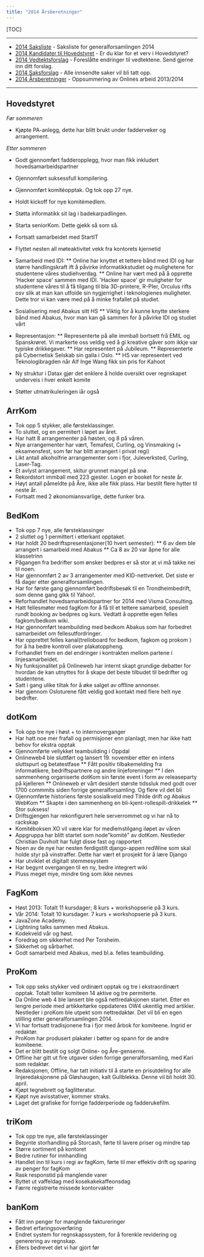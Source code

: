 ```yaml
---
title: "2014 Årsberetninger"
---
```


[TOC]

---
* [2014 Saksliste](/generalforsamlingen/2014/saksliste) - Saksliste for generalforsamlingen 2014
* [2014 Kandidater til Hovedstyret](/generalforsamlingen/2014/valg) - Er du klar for et verv i Hovedstyret?
* [2014 Vedtektsforslag](/generalforsamlingen/2014/vedtekstforslag) - Foreslåtte endringer til vedtektene. Send gjerne inn ditt forslag.
* [2014 Saksforslag](/generalforsamlingen/2014/saksforslag) - Alle innsendte saker vil bli tatt opp.
* [2014 Årsberetninger](/generalforsamlingen/2014/aarsberetninger) - Oppsummering av Onlines arbeid 2013/2014

---

## Hovedstyret

*Før sommeren*
* Kjøpte PA-anlegg, dette har blitt brukt under fadderveker og arrangement.

*Etter sommeren*
* Godt gjennomført fadderopplegg, hvor man fikk inkludert hovedsamarbeidspartner
* Gjennomført suksessfull kompilering.
* Gjennomført komitéopptak. Og tok opp 27 nye.
* Holdt kickoff for nye komitémedlem.
* Støtta informatikk sit lag i badekarpadlingen.
* Starta seniorKom. Dette gjekk så som så.
* Fortsatt samarbeidet med StartIT
* Flyttet nesten all møteaktivitet vekk fra kontorets kjernetid

* Samarbeid med IDI:
** Online har knyttet et tettere bånd med IDI og har større handlingskraft ift å påvirke informatikkstudiet og mulighetene for studentene våres studiehverdag.
** Online har vært med på å opprette 'Hacker space' sammen med IDI. 'Hacker space' gir muligheter for studentene våres til å få tilgang til bla 3D-printere, R-PIer, Orculus rifts osv slik at man kan utfolde sin nygjerrighet i teknologienes muligheter. Dette tror vi kan være med på å minke frafallet på studiet.

* Sosialisering med Abakus sitt HS
** Viktig for å kunne knytte sterkere bånd med Abakus, hvor man kan gå sammen for å påvirke IDI og studiet vårt

* Representasjon:
** Representerte på alle immball bortsett frå EMIL og Spanskrøret. Vi markerte oss veldig ved å gi kreative gåver som ikkje var typiske drikkegaver.
** Har representert på Jubileum.
** Representerte på Cybernetisk Selskab sin galla i Oslo.
** HS var representert ved Teknologibragden når Alf Inge Wang fikk sin pris for Kahoot

* Ny struktur i Datax gjør det enklere å holde oversikt over regnskapet underveis i hver enkelt komite
* Støtter utmatrikuleringen iår også

## ArrKom

* Tok opp 5 stykker, alle førsteklassinger.
* To sluttet, og en permitert i løpet av året.
* Har hatt 8 arrangementer på høsten, og 8 på våren.
* Nye arrangementer har vært, Temafest, Curling, og Vinsmaking (+ eksamensfest, som før har blitt arrangert i privat regi)
* Likt antall alkoholfrie arrangementer som i fjor, Juleverksted, Curling, Laser-Tag.
* Et avlyst arrangement, skitur grunnet mangel på snø.
* Rekordstort immball med 223 gjester. Logen er booket for neste år.
* Høyt antall påmeldte på Åre, ikke alle fikk plass.  Har bestilt flere hytter til neste år.
* Fortsatt med 2 økonomiansvarlige, dette funker bra.

## BedKom

* Tok opp 7 nye, alle førsteklassinger
* 2 sluttet og 1 permittert i etterkant opptaket.
* Har holdt 20 bedriftspresentasjoner(10 hvert semester):
** 6 av dem ble arrangert i samarbeid med Abakus
** Ca 8 av 20 var åpne for alle klassetrinn
* Pågangen fra bedrifter som ønsker bedpres er så stor at vi må takke nei til noen.
* Har gjennomført 2 av 3 arrangementer med KID-nettverket. Det siste er få dager etter generalforsamlingen.
* Har for første gang gjennomført bedriftsbesøk til en Trondheimbedrift, som denne gang gikk til Yahoo!.
* Reforhandlet hovedsamarbeidspartner for 2014 med Visma Consulting.
* Hatt fellesmøter med fagKom for å få til et tettere samarbeid, spesielt rundt booking av bedpres og kurs. Vedtatt å opprette egen felles fagkom/bedkom wiki.
* Har gjennomført teambuilding med bedkom Abakus som har forbedret samarbeidet om fellesutfordringer.
* Har opprettet felles kanal(trelloboard for  bedkom, fagkom og prokom ) for å ha bedre kontroll over plakatoppheng.
* Forhandlet frem en del endringer i kontrakten mellom partene i linjesamarbeidet.
* Ny funksjonalitet på Onlineweb har internt skapt grundige debatter for hvordan de kan utnyttes for å skape det beste tilbudet til bedrifter og studentene.
* Satt i gang ulike tiltak for å øke salget av offline annonser.
* Har gjennom Osloturene fått veldig god kontakt med flere helt nye bedrifter.

## dotKom

* Tok opp tre nye i høst + to internoverganger
* Har hatt noe mer frafall og permisjoner enn planlagt, men har ikke hatt behov for ekstra opptak
* Gjennomførte vellykket teambuilding i Oppdal
* Onlineweb4 ble sluttført og lansert 19. november etter en intens sluttspurt og betatestfase
** Fått positiv tilbakemelding fra informatikere, bedriftspartnere og andre linjeforeninger
** I den sammenheng organiserte dotKom sin første event i form av releaseparty på kjelleren
** Onlineweb er vårt desidert største tidssluk med godt over 1700 commmits siden forrige generalforsamling. Og flere vil det bli
* Gjennomførte historiens første sosialkveld med Tihlde drift _og_ Abakus WebKom
** Skapte i den sammenheng en bli-kjent-rollespill-drikkelek
** Stor suksess!
* Driftsgjengen har rekonfigurert hele serverrommet og vi har nå to rackskap
* Komitéboksen XO vil være klar for medlemstilgang iløpet av våren
* Appgruppa har blitt startet som node"komité" av dotKom. Nestleder Christian Duvholt har fulgt disse fast og rapportert
* Noen av de nye har nesten ferdigstilt django-appen redWine som skal holde styr på vinstraffer. Dette har vært et prosjekt for å lære Django
* Har utviklet et digitalt stemmesystem
* Har begynt overgangen til en ny, bedre integrert wiki
* Pluss meget mye, mindre ting som ikke nevnes

## FagKom

* Høst 2013: Totalt 11 kursdager; 8 kurs + workshopserie på 3 kurs.
* Vår 2014: Totalt 10 kursdager. 7 kurs + workshopserie på 3 kurs.
* JavaZone Academy.
* Lightning talks sammen med Abakus.
* Kodekveld vår og høst.
* Foredrag om sikkerhet med Per Torsheim.
* Sikkerhet og sårbarhet.
* Godt samarbeid med Abakus, med bl.a. felles teambuilding.

## ProKom

* Tok opp seks stykker ved ordinært opptak og tre i ekstraordinært opptak. Totalt teller komiteen 14 aktive og tre permiterte.
* Da Online web 4 ble lansert ble også nettredaksjonen startet. Etter en lengre periode med artikkeltørke oppdateres OW4 ukentlig med artikler. Nestleder i proKom ble utpekt som nettredaktør. Det vil bli en egen stilling etter generalforsamlingen 2014.
* Vi har fortsatt tradisjonene fra i fjor med årbok for komiteene. Ingrid er redaktør.
* ProKom har produsert plakater i bøtter og spann for de andre komiteene.
* Det er blitt bestilt og solgt Online- og Åre-genserne.
* Offline har gitt ut fire utgaver siden forrige generalforsamling, med Kari som redaktør.
* Redaksjonen, Offline, har tatt initiativ til å starte en prisutdeling for alle linjeredaksjonene på Gløshaugen, kalt Gullblekka. Denne vil bli holdt 30. april.
* Kjøpt tegnebrett og faglitteratur.
* Kjøpt nye avisstativer, kommer straks.
* Laget det grafiske for forrige fadderperiode og fadderukefilm.


## triKom

* Tok opp tre nye, alle førsteklassinger
* Begynte storhandling på Storcash, førte til lavere priser og mindre tap
* Større sortiment på kontoret
* Bedre rutiner for innhandling
* Handlet inn til kurs i regi av fagKom, førte til mer effektiv drift og sparing av penger for fagKom
* Rask responstid på manglende varer
* Byttet ut vaffeldag med kosekakekaffeonsdag
* Færre registrerte missede kontorvakter

## banKom

* Fått inn penger for manglende faktureringer
* Bedret erfaringsoverføring
* Endret system for regnskapssystem, for å forenkle revidering og generering av regnskap.
* Ellers bedrevet det vi har gjort før
